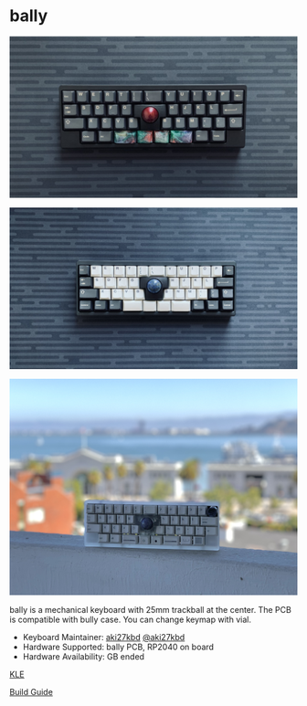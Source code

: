 # bally

![bally_main01](/images/bally_01.jpg)

![bally_main02](/images/bally_02.jpg)

![bally_main03](/images/bally_03.jpg)

bally is a mechanical keyboard with 25mm trackball at the center. The PCB is compatible with bully case. You can change keymap with vial.

- Keyboard Maintainer: [aki27kbd](https://github.com/aki27kbd) [@aki27kbd](https://twitter.com/aki27kbd)
- Hardware Supported: bally PCB, RP2040 on board
- Hardware Availability: GB ended

[KLE](http://www.keyboard-layout-editor.com/#/gists/894ef2fe3e99eaf345a3c4bc84bd3d9b)

[Build Guide](doc/buildguide.md)
